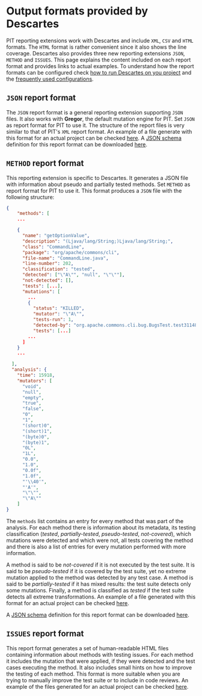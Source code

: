 # Output formats provided by Descartes

PIT reporting extensions work with Descartes and include `XML`, `CSV` and `HTML` formats. The `HTML` format is rather convenient since it also shows the line coverage. Descartes also provides three new reporting extensions `JSON`, `METHOD` and `ISSUES`. This page explains the content included on each report format and provides links to actual examples. To understand how the report formats can be configured check  [how to run Descartes on you project](./running-on-your-project.html) and the [frequently used configurations](./frequent-configurations.html).

## `JSON` report format

The `JSON` report format is a general reporting extension supporting `JSON` files. It also works with **Gregor**, the default mutation engine for PIT. Set `JSON` as report format for PIT to use it. The structure of the report files is very similar to that of PIT's `XML` report format.
An example of a file generate with this format for an actual project can be checked [here](./examples/commons-cli/methods.json).
A [JSON schema](https://json-schema.org/) definition for this report format can be downloaded [here](https://raw.githubusercontent.com/STAMP-project/pitest-descartes/master/src/main/resources/schemas/mutations.report.schema.json).

## `METHOD` report format

This reporting extension is specific to Descartes. It generates a JSON file with information about pseudo and partially tested methods. Set `METHOD` as report format for PIT to use it. This format produces a `JSON` file with the following structure:

```json
{
    "methods": [
    ...

    {
      "name": "getOptionValue",
      "description": "(Ljava/lang/String;)Ljava/lang/String;",
      "class": "CommandLine",
      "package": "org/apache/commons/cli",
      "file-name": "CommandLine.java",
      "line-number": 202,
      "classification": "tested",
      "detected": ["\"A\"", "null", "\"\""],
      "not-detected": [],
      "tests": [...],
      "mutations": [
        ...
        {
          "status": "KILLED",
          "mutator": "\"A\"",
          "tests-run": 1,
          "detected-by": "org.apache.commons.cli.bug.BugsTest.test31148(org.apache.commons.cli.bug.BugsTest)",
          "tests": [...]
        ...
      ]
    }
    ...

  ],
  "analysis": {
    "time": 15918,
    "mutators": [
      "void",
      "null",
      "empty",
      "true",
      "false",
      "0",
      "1",
      "(short)0",
      "(short)1",
      "(byte)0",
      "(byte)1",
      "0L",
      "1L",
      "0.0",
      "1.0",
      "0.0f",
      "1.0f",
      "'\\40'",
      "'A'",
      "\"\"",
      "\"A\""
    ]
}
```

The `methods` list contains an entry for every method that was part of the analysis. For each method there is information about its metadata, its testing classification (*tested*, *partially-tested*, *pseudo-tested*, *not-covered*), which mutations were detected and which were not, all tests covering the method and there is also a list of entries for every mutation performed with more information.

A method is said to be *not-covered* if it is not executed by the test suite. It is said to be *pseudo-tested* if it is covered by the test suite, yet no extreme mutation applied to the method was detected by any test case. A method is said to be *partially-tested* if it has mixed results: the test suite detects only some mutations. Finally, a method is classified as *tested* if the test suite detects all extreme transformations.
An example of a file generated with this format for an actual project can be checked [here](./examples/commons-cli/methods.json).

A [JSON schema](https://json-schema.org/) definition for this report format can be downloaded [here](https://raw.githubusercontent.com/STAMP-project/pitest-descartes/master/src/main/resources/schemas/methods.report.schema.json).

## `ISSUES` report format

This report format generates a set of human-readable HTML files containing information about methods with testing issues. For each method it includes the mutation that were applied, if they were detected and the test cases executing the method. It also includes small hints on how to improve the testing of each method. This format is more suitable when you are trying to manually improve the test suite or to include in code reviews.
An example of the files generated for an actual project can be checked [here](./examples/commons-cli/issues/index.html).
